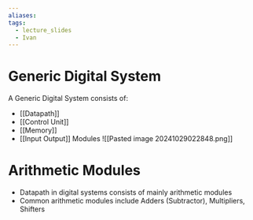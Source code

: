 ```yaml
---
aliases: 
tags:
  - lecture_slides
  - Ivan
---
```

# Generic Digital System

A Generic Digital System consists of:
- [[Datapath]]
- [[Control Unit]]
- [[Memory]]
- [[Input Output]] Modules
![[Pasted image 20241029022848.png]]

# Arithmetic Modules

- Datapath in digital systems consists of mainly arithmetic modules
- Common arithmetic modules include Adders (Subtractor), Multipliers, Shifters